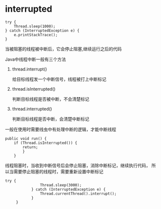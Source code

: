 # interrupted
```
try {
    Thread.sleep(1000);
} catch (InterruptedException e) {
    e.printStackTrace();
}
```
当被阻塞的线程被中断后，它会停止阻塞,继续运行之后的代码

Java中线程中断一般有三个方法

1. thread.interrupt()
    
    给目标线程发一个中断信号，线程被打上中断标记
    
2. thread.isInterrupted()
    
    判断目标线程是否被中断，不会清楚标记
    
3. thread.interrupted()

    判断目标线程是否中断，会清楚中断标记
    
一般在使用时需要线虫中有处理中断的逻辑，才能中断线程
```
public void run() {
    if (Thread.isInterrupted()) {
        return;
        }
    }
```

线程阻塞时，当收到中断信号后会停止阻塞，消除中断标记，继续执行代码，
所以当需要停止阻塞的线程时，需要重新设置中断标记
```
try {
                Thread.sleep(3000);
            } catch (InterruptedException e) {
                Thread.currentThread().interrupt();
            }
     }
```

